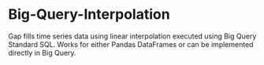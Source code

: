 # Big-Query-Interpolation
Gap fills time series data using linear interpolation executed using Big Query Standard SQL. Works for either Pandas DataFrames or can be implemented directly in Big Query.
